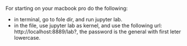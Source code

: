 For starting on your macbook pro do the following: 

* in terminal, go to fole dir, and run jupyter lab. 
* in the file, use jupyter lab as kernel, and use the following url: http://localhost:8889/lab?, the password is the general with first leter lowercase. 